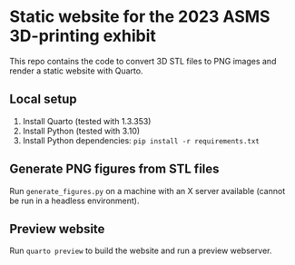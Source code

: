 # Static website for the 2023 ASMS 3D-printing exhibit

This repo contains the code to convert 3D STL files to PNG images and render a static website with Quarto.


## Local setup

1. Install Quarto (tested with 1.3.353)
2. Install Python (tested with 3.10)
3. Install Python dependencies: `pip install -r requirements.txt`


## Generate PNG figures from STL files

Run `generate_figures.py` on a machine with an X server available (cannot be run in a headless environment).


## Preview website

Run `quarto preview` to build the website and run a preview webserver.

